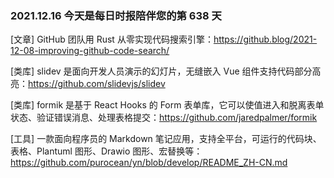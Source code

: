 ### 2021.12.16 今天是每日时报陪伴您的第 638 天

[文章] GitHub 团队用 Rust 从零实现代码搜索引擎：<https://github.blog/2021-12-08-improving-github-code-search/>

[类库] slidev 是面向开发人员演示的幻灯片，无缝嵌入 Vue 组件支持代码部分高亮：<https://github.com/slidevjs/slidev>

[类库] formik 是基于 React Hooks 的 Form 表单库，它可以使值进入和脱离表单状态、验证错误消息、处理表格提交：<https://github.com/jaredpalmer/formik>

[工具] 一款面向程序员的 Markdown 笔记应用，支持全平台，可运行的代码块、表格、Plantuml 图形、Drawio 图形、宏替换等：<https://github.com/purocean/yn/blob/develop/README_ZH-CN.md>
